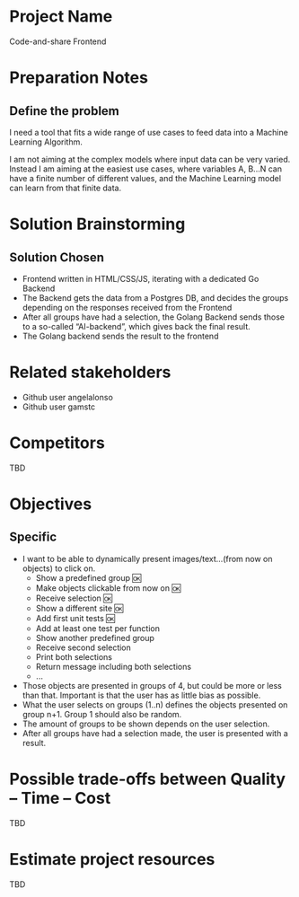 # Project Name
Code-and-share Frontend

# Preparation Notes
## Define the problem
I need a tool that fits a wide range of use cases to feed data into a Machine Learning Algorithm.  
  
I am not aiming at the complex models where input data can be very varied. Instead I am aiming at the easiest use cases, where variables A, B...N can have a finite number of different values, and the Machine Learning model can learn from that finite data. 
# Solution Brainstorming
## Solution Chosen
* Frontend written in HTML/CSS/JS, iterating with a dedicated Go Backend
* The Backend gets the data from a Postgres DB, and decides the groups depending on the responses received from the Frontend
* After all groups have had a selection, the Golang Backend sends those to a so-called “AI-backend”, which gives back the final result.
* The Golang backend sends the result to the frontend

# Related stakeholders
* Github user angelalonso
* Github user gamstc
# Competitors
TBD
# Objectives
## Specific
* I want to be able to dynamically present images/text…(from now on objects) to click on.
  * Show a predefined group :ok:
  * Make objects clickable from now on :ok:
  * Receive selection :ok:
  * Show a different site :ok:
  * Add first unit tests :ok:
  * Add at least one test per function
  * Show another predefined group
  * Receive second selection
  * Print both selections
  * Return message including both selections
  * ...
* Those objects are presented in groups of 4, but could be more or less than that. Important is that the user has as little bias as possible.
* What the user selects on groups (1..n) defines the objects presented on group n+1. Group 1 should also be random.
* The amount of groups to be shown depends on the user selection.
* After all groups have had a selection made, the user is presented with a result.

# Possible trade-offs between Quality – Time – Cost
TBD

# Estimate project resources
TBD






